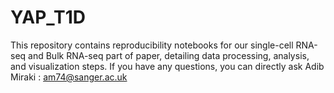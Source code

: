 # YAP_T1D
This repository contains reproducibility notebooks for our single-cell RNA-seq and Bulk RNA-seq part of paper, detailing data processing, analysis, and visualization steps. 
If you have any questions, you can directly ask Adib Miraki :
am74@sanger.ac.uk
